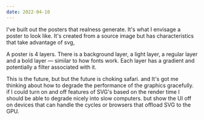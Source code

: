 ```yaml
---
date: 2022-04-10
---
```


I've built out the posters that realness generate. It's what I envisage a poster to look like. It's created from a source image but has characteristics that take advantage of svg,

A poster is 4 layers. There is a background layer, a light layer, a regular layer and a bold layer — similar to how fonts work. Each layer has a gradient and potentially a filter associated with it.

This is the future, but but the future is choking safari. and It's got me thinking about how to degrade the performance of the graphics gracefully. if I could turn on and off features of SVG's based on the render time I should be able to degrade nicely into slow computers. but show the UI off on devices that can handle the cycles or browsers that offload SVG to the GPU.
